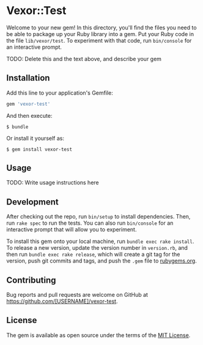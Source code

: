 # Vexor::Test

Welcome to your new gem! In this directory, you'll find the files you need to be able to package up your Ruby library into a gem. Put your Ruby code in the file `lib/vexor/test`. To experiment with that code, run `bin/console` for an interactive prompt.

TODO: Delete this and the text above, and describe your gem

## Installation

Add this line to your application's Gemfile:

```ruby
gem 'vexor-test'
```

And then execute:

    $ bundle

Or install it yourself as:

    $ gem install vexor-test

## Usage

TODO: Write usage instructions here

## Development

After checking out the repo, run `bin/setup` to install dependencies. Then, run `rake spec` to run the tests. You can also run `bin/console` for an interactive prompt that will allow you to experiment.

To install this gem onto your local machine, run `bundle exec rake install`. To release a new version, update the version number in `version.rb`, and then run `bundle exec rake release`, which will create a git tag for the version, push git commits and tags, and push the `.gem` file to [rubygems.org](https://rubygems.org).

## Contributing

Bug reports and pull requests are welcome on GitHub at https://github.com/[USERNAME]/vexor-test.

## License

The gem is available as open source under the terms of the [MIT License](http://opensource.org/licenses/MIT).
